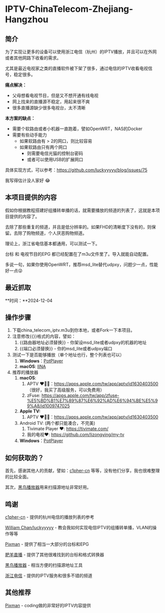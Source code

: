 # IPTV-ChinaTelecom-Zhejiang-Hangzhou

## 简介

为了实现让更多的设备可以使用浙江电信（杭州）的IPTV播放，并且可以在外网或者其他网路下收看的需求。

尤其是最近电视家之类的直播软件被下架了很多，通过电信的IPTV收看电视信号，稳定很多。

**痛点解决：**

- 父母想看电视节目，但是又不想开通有线电视
- 网上找来的直播源不稳定，用起来很不爽
- 很多直播源缺少很多电视台，太不清晰

**本方案的缺点：**

- 需要个软路由或者小机器一直跑着，譬如OpenWRT，NAS的Docker
- 需要有些动手能力
    - 如果软路由有 > 2的网口，则比较容易
    - 如果软路由只有两个网口
        - 则需要电信光猫的控制台密码
        - 或者可以使用USB的扩展网口

具体实现方式，可以参考：https://github.com/luckyyyyy/blog/issues/75

我写得估计没人家好 😂

## 本项目提供的内容

假如你根据教程搭建好组播转单播的话，就需要播放的频道的列表了，这就是本项目提供的内容了。

去除了那些重复的频道，并且是低分辨率的。如果FHD的清晰度下没有的，则保留。去除了购物频道，个人厌恶购物频道。

理论上，浙江省电信基本都通用，可以测试一下。

台标 和 电视节目的EPG 都已经配置在了m3u文件里了。导入就能自动配置。

多说一句，如果你使用OpenWRT，推荐msd_lite替代udpxy，问题少一点，性能好一点😜

## 最近抓取

**时间：**2024-12-04

## 操作步骤

1. 下载china_telecom_iptv.m3u到你本地，或者Fork一下本项目。
2. 注意修改{{}}格式的内容，譬如：
    1. {{路由器地址必须替换}} - 你架设msd_lite或者udpxy的机器的地址
    2. {{端口必须替换}} - 你的msd_lite或者udpxy端口
3. 测试一下是否能够播放（单个地址也行，整个列表也可以）
    1. **Windows**：[PotPlayer](https://potplayer.daum.net/)
    2. **macOS**: [IINA](https://iina.io/)
4. 推荐的播放器
    1. **macOS**: 
        1. APTV ❤️👍🏼：https://apps.apple.com/tw/app/aptv/id1630403500 （很好，我买了高级服务，可以免费用）
        2. zFuse: https://apps.apple.com/tw/app/zfuse-%E5%BD%B1%E7%89%87%E6%92%AD%E6%94%BE%E5%99%A8/id1009747025
    2. **Apple TV:** 
        1. APTV ❤️👍🏼：https://apps.apple.com/tw/app/aptv/id1630403500
    3. Android TV: (两个都只能凑合，不完美)
        1. Tivimate Player ❤️: https://tivimate.com/
        2. 我的电视❤️: https://github.com/lizongying/my-tv
    4. **Windows**：[PotPlayer](https://potplayer.daum.net/)



## 如何获取的？

首先，感谢其他人的贡献，譬如：[c1pher-cn](https://github.com/c1pher-cn) 等等，没有他们分享，我也很难整理的比较全面。

其次，[黑鸟播放器](https://guihet.com/blackbird-player.html)用来扫描源地址非常好用。

## 鸣谢

[c1pher-cn](https://github.com/c1pher-cn) - 提供的杭州电信的播放列表的参考

[William Chan/luckyyyyy](https://github.com/luckyyyyy) - 教会我如何实现电信IPTV的组播转单播，VLAN的操作等等

[Pixman](https://pixman.io/) - 提供了相当一大部分的台标和EPG

[肥羊直播](https://tools.v1.mk/) - 提供了其他很难找到的台标和格式转换器

[黑鸟播放器](https://guihet.com/blackbird-player.html) - 相当方便的扫描源地址工具

[浙江电信](https://www.189.cn/) - 提供的IPTV服务和很多不错的频道

## 其他推荐

[Pixman](https://pixman.io/) - coding做的非常好的IPTV内容提供

